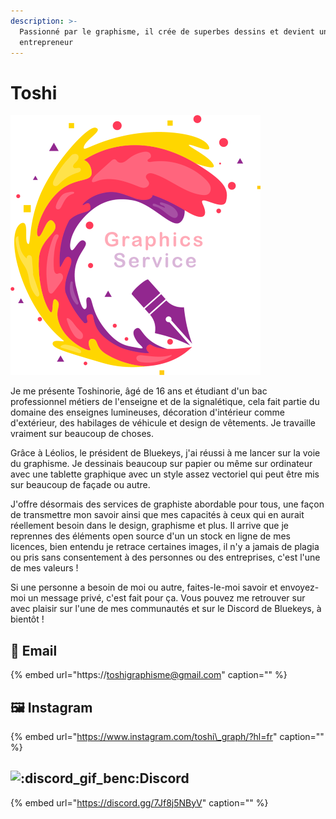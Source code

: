 ```yaml
---
description: >-
  Passionné par le graphisme, il crée de superbes dessins et devient un jeune
  entrepreneur
---
```


# Toshi

![](../.gitbook/assets/grapic_service.png)

Je me présente Toshinorie, âgé de 16 ans et étudiant d'un bac professionnel métiers de l'enseigne et de la signalétique, cela fait partie du domaine des enseignes lumineuses, décoration d'intérieur comme d'extérieur, des habilages de véhicule et design de vêtements. Je travaille vraiment sur beaucoup de choses.

Grâce à Léolios, le président de Bluekeys, j'ai réussi à me lancer sur la voie du graphisme. Je dessinais beaucoup sur papier ou même sur ordinateur avec une tablette graphique avec un style assez vectoriel qui peut être mis sur beaucoup de façade ou autre.

J'offre désormais des services de graphiste abordable pour tous, une façon de transmettre mon savoir ainsi que mes capacités à ceux qui en aurait réellement besoin dans le design, graphisme et plus. Il arrive que je reprennes des éléments open source d'un un stock en ligne de mes licences, bien entendu je retrace certaines images, il n'y a jamais de plagia ou pris sans consentement à des personnes ou des entreprises, c'est l'une de mes valeurs !

Si une personne a besoin de moi ou autre, faites-le-moi savoir et envoyez-moi un message privé, c'est fait pour ça. Vous pouvez me retrouver sur avec plaisir sur l'une de mes communautés et sur le Discord de Bluekeys, à bientôt !

## 📨 Email

{% embed url="https://toshigraphisme@gmail.com" caption="" %}

## 🖼 Instagram

{% embed url="https://www.instagram.com/toshi\_graph/?hl=fr" caption="" %}

## ![:discord\_gif\_benc:](https://cdn.discordapp.com/emojis/745264159851151471.gif?v=1)Discord

{% embed url="https://discord.gg/7Jf8j5NByV" caption="" %}

